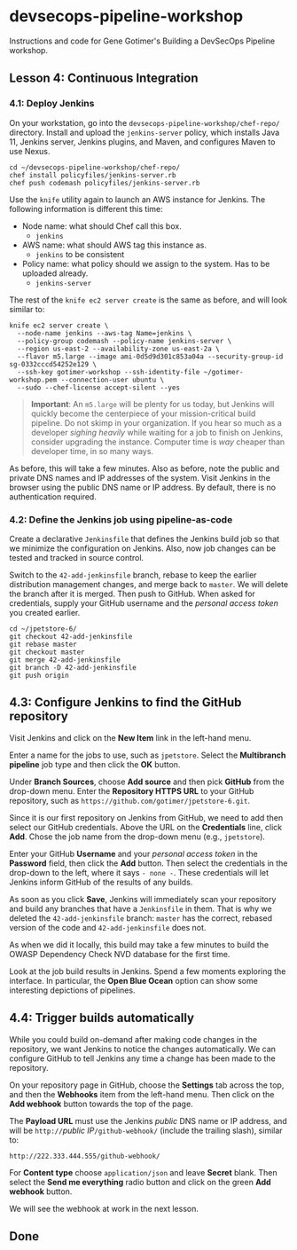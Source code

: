 # devsecops-pipeline-workshop

Instructions and code for Gene Gotimer's Building a DevSecOps Pipeline workshop.

## Lesson 4: Continuous Integration

### 4.1: Deploy Jenkins

On your workstation, go into the `devsecops-pipeline-workshop/chef-repo/` directory. Install and upload the `jenkins-server` policy, which installs Java 11, Jenkins server, Jenkins plugins, and Maven, and configures Maven to use Nexus.

```shell
cd ~/devsecops-pipeline-workshop/chef-repo/
chef install policyfiles/jenkins-server.rb
chef push codemash policyfiles/jenkins-server.rb
```

Use the `knife` utility again to launch an AWS instance for Jenkins. The following information is different this time:

* Node name: what should Chef call this box.
  * `jenkins`
* AWS name: what should AWS tag this instance as.
  * `jenkins` to be consistent
* Policy name: what policy should we assign to the system. Has to be uploaded already.
  * `jenkins-server`

The rest of the `knife ec2 server create` is the same as before, and will look similar to:

```shell
knife ec2 server create \
  --node-name jenkins --aws-tag Name=jenkins \
  --policy-group codemash --policy-name jenkins-server \
  --region us-east-2 --availability-zone us-east-2a \
  --flavor m5.large --image ami-0d5d9d301c853a04a --security-group-id sg-0332cccd54252e129 \
  --ssh-key gotimer-workshop --ssh-identity-file ~/gotimer-workshop.pem --connection-user ubuntu \
  --sudo --chef-license accept-silent --yes
```

> **Important**: An `m5.large` will be plenty for us today, but Jenkins will quickly become the centerpiece of your mission-critical build pipeline. Do not skimp in your organization. If you hear so much as a developer *sighing heavily* while waiting for a job to finish on Jenkins, consider upgrading the instance. Computer time is *way* cheaper than developer time, in so many ways.

As before, this will take a few minutes. Also as before, note the public and private DNS names and IP addresses of the system. Visit Jenkins in the browser using the public DNS name or IP address. By default, there is no authentication required.

### 4.2: Define the Jenkins job using pipeline-as-code

Create a declarative `Jenkinsfile` that defines the Jenkins build job so that we minimize the configuration on Jenkins. Also, now job changes can be tested and tracked in source control.

Switch to the `42-add-jenkinsfile` branch, rebase to keep the earlier distribution management changes, and merge back to `master`. We will delete the branch after it is merged. Then push to GitHub. When asked for credentials, supply your GitHub username and the *personal access token* you created earlier.

```shell
cd ~/jpetstore-6/
git checkout 42-add-jenkinsfile
git rebase master
git checkout master
git merge 42-add-jenkinsfile
git branch -D 42-add-jenkinsfile
git push origin
```

## 4.3: Configure Jenkins to find the GitHub repository

Visit Jenkins and click on the **New Item** link in the left-hand menu.

Enter a name for the jobs to use, such as `jpetstore`. Select the **Multibranch pipeline** job type and then click the **OK** button.

Under **Branch Sources**, choose **Add source** and then pick **GitHub** from the drop-down menu. Enter the **Repository HTTPS URL** to your GitHub repository, such as `https://github.com/gotimer/jpetstore-6.git`.

Since it is our first repository on Jenkins from GitHub, we need to add then select our GitHub credentials. Above the URL on the **Credentials** line, click **Add**. Chose the job name from the drop-down menu (e.g., `jpetstore`).

Enter your GitHub **Username** and your *personal access token* in the **Password** field, then click the **Add** button. Then select the credentials in the drop-down to the left, where it says `- none -`. These credentials will let Jenkins inform GitHub of the results of any builds.

As soon as you click **Save**, Jenkins will immediately scan your repository and build any branches that have a `Jenkinsfile` in them. That is why we deleted the `42-add-jenkinsfile` branch: `master` has the correct, rebased version of the code and `42-add-jenkinsfile` does not.

As when we did it locally, this  build may take a few minutes to build the OWASP Dependency Check NVD database for the first time.

Look at the job build results in Jenkins. Spend a few moments exploring the interface. In particular, the **Open Blue Ocean** option can show some interesting depictions of pipelines.

## 4.4: Trigger builds automatically

While you could build on-demand after making code changes in the repository, we want Jenkins to notice the changes automatically. We can configure GitHub to tell Jenkins any time a change has been made to the repository.

On your repository page in GitHub, choose the **Settings** tab across the top, and then the **Webhooks** item from the left-hand menu. Then click on the **Add webhook** button towards the top of the page.

The **Payload URL** must use the Jenkins *public* DNS name or IP address, and will be `http://`*public IP*`/github-webhook/` (include the trailing slash), similar to:

```plaintext
http://222.333.444.555/github-webhook/
```

For **Content type** choose `application/json` and leave **Secret** blank. Then select the **Send me everything** radio button and click on the green **Add webhook** button.

We will see the webhook at work in the next lesson.

## Done
